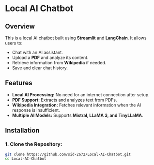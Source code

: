 # Local AI Chatbot

## Overview

This is a local AI chatbot built using **Streamlit** and **LangChain**. It allows users to:

- Chat with an AI assistant.
- Upload a **PDF** and analyze its content.
- Retrieve information from **Wikipedia** if needed.
- Save and clear chat history.

## Features

- **Local AI Processing:** No need for an internet connection after setup.
- **PDF Support:** Extracts and analyzes text from PDFs.
- **Wikipedia Integration:** Fetches relevant information when the AI response is insufficient.
- **Multiple AI Models:** Supports **Mistral, LLaMA 3, and TinyLLaMA**.

## Installation

### 1. Clone the Repository:
```sh
git clone https://github.com/sid-2672/Local-AI-Chatbot.git
cd Local-AI-Chatbot
